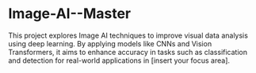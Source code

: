 # Image-AI--Master
This project explores Image AI techniques to improve visual data analysis using deep learning. By applying models like CNNs and Vision Transformers, it aims to enhance accuracy in tasks such as classification and detection for real-world applications in [insert your focus area].
